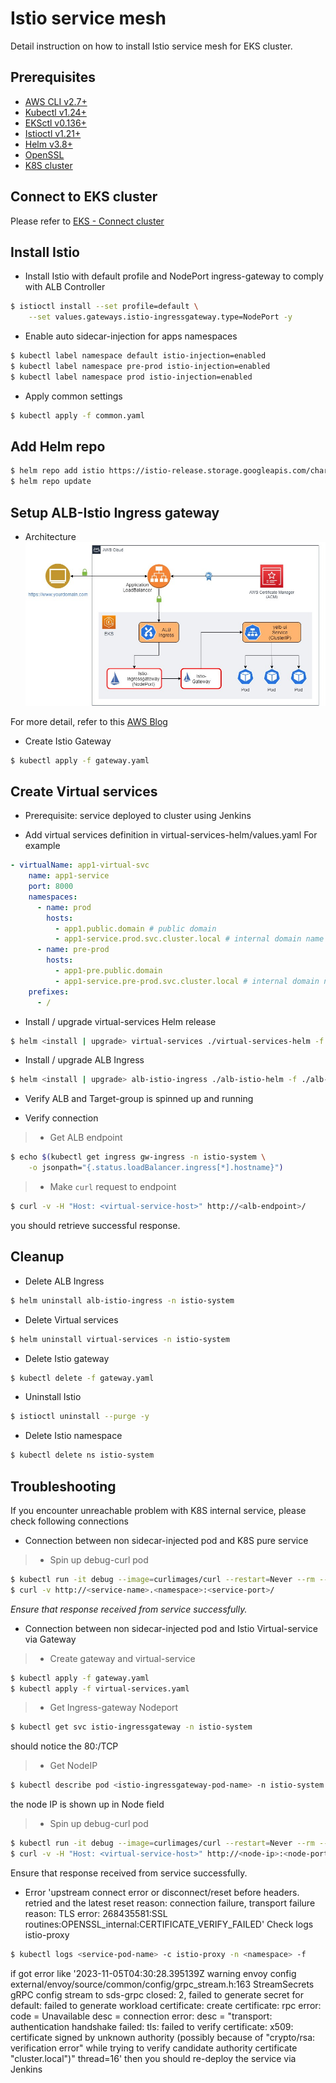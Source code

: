 # Istio service mesh
Detail instruction on how to install Istio service mesh for EKS cluster.

## Prerequisites
* [AWS CLI v2.7+](https://docs.aws.amazon.com/cli/latest/userguide/getting-started-install.html)
* [Kubectl v1.24+](https://kubernetes.io/docs/tasks/tools/install-kubectl-linux/)
* [EKSctl v0.136+](https://docs.aws.amazon.com/eks/latest/userguide/eksctl.html)
* [Istioctl v1.21+](https://istio.io/latest/docs/setup/install/istioctl/)
* [Helm v3.8+](https://helm.sh/docs/intro/install/)
* [OpenSSL](https://www.openssl.org/)
* [K8S cluster](../k8s/README.md)

## Connect to EKS cluster
Please refer to [EKS - Connect cluster](../eks/README.md#connect-to-cluster)

## Install Istio
* Install Istio with default profile and NodePort ingress-gateway to comply with ALB Controller
```bash
$ istioctl install --set profile=default \
    --set values.gateways.istio-ingressgateway.type=NodePort -y
```

* Enable auto sidecar-injection for apps namespaces
```bash
$ kubectl label namespace default istio-injection=enabled
$ kubectl label namespace pre-prod istio-injection=enabled
$ kubectl label namespace prod istio-injection=enabled
```

* Apply common settings
```bash
$ kubectl apply -f common.yaml
```

## Add Helm repo
```bash
$ helm repo add istio https://istio-release.storage.googleapis.com/charts
$ helm repo update
``` 

## Setup ALB-Istio Ingress gateway
* Architecture
![ALB Ingress Istio](../docs/alb-istio-ingress.jpg)

For more detail, refer to this [AWS Blog](https://aws.amazon.com/vi/blogs/containers/secure-end-to-end-traffic-on-amazon-eks-using-tls-certificate-in-acm-alb-and-istio/)


* Create Istio Gateway
```bash
$ kubectl apply -f gateway.yaml
```

## Create Virtual services
* Prerequisite: service deployed to cluster using Jenkins

* Add virtual services definition in virtual-services-helm/values.yaml
For example
```yaml
- virtualName: app1-virtual-svc
    name: app1-service
    port: 8000
    namespaces: 
      - name: prod
        hosts: 
          - app1.public.domain # public domain
          - app1-service.prod.svc.cluster.local # internal domain name
      - name: pre-prod
        hosts: 
          - app1-pre.public.domain
          - app1-service.pre-prod.svc.cluster.local # internal domain name
    prefixes:
      - /
```

* Install / upgrade virtual-services Helm release

```bash
$ helm <install | upgrade> virtual-services ./virtual-services-helm -f ./virtual-services-helm/values.yaml -n istio-system
```

* Install / upgrade ALB Ingress

```bash
$ helm <install | upgrade> alb-istio-ingress ./alb-istio-helm -f ./alb-istio-helm/values.yaml -n istio-system
```

* Verify ALB and Target-group is spinned up and running

* Verify connection

> - Get ALB endpoint

```bash
$ echo $(kubectl get ingress gw-ingress -n istio-system \
    -o jsonpath="{.status.loadBalancer.ingress[*].hostname}")
```

> - Make `curl` request to endpoint

```bash
$ curl -v -H "Host: <virtual-service-host>" http://<alb-endpoint>/
```

you should retrieve successful response.

## Cleanup

* Delete ALB Ingress

```bash
$ helm uninstall alb-istio-ingress -n istio-system
```

* Delete Virtual services

```bash
$ helm uninstall virtual-services -n istio-system
```

* Delete Istio gateway

```bash
$ kubectl delete -f gateway.yaml
```

* Uninstall Istio

```bash
$ istioctl uninstall --purge -y
```

* Delete Istio namespace

```bash
$ kubectl delete ns istio-system
```

## Troubleshooting
If you encounter unreachable problem with K8S internal service, please check following connections

* Connection between non sidecar-injected pod and K8S pure service

> - Spin up debug-curl pod

```bash
$ kubectl run -it debug --image=curlimages/curl --restart=Never --rm -- sh
$ curl -v http://<service-name>.<namespace>:<service-port>/
```

*Ensure that response received from service successfully.*

* Connection between non sidecar-injected pod and Istio Virtual-service via Gateway

> - Create gateway and virtual-service

```bash
$ kubectl apply -f gateway.yaml
$ kubectl apply -f virtual-services.yaml
```

> - Get Ingress-gateway Nodeport

```bash
$ kubectl get svc istio-ingressgateway -n istio-system
```
should notice the 80:<nodeport>/TCP

> - Get NodeIP

```bash
$ kubectl describe pod <istio-ingressgateway-pod-name> -n istio-system
```
the node IP is shown up in Node field


> - Spin up debug-curl pod

```bash
$ kubectl run -it debug --image=curlimages/curl --restart=Never --rm -- sh
$ curl -v -H "Host: <virtual-service-host>" http://<node-ip>:<node-port>/
```
Ensure that response received from service successfully.

* Error 'upstream connect error or disconnect/reset before headers. retried and the latest reset reason: connection failure, transport failure reason: TLS error: 268435581:SSL routines:OPENSSL_internal:CERTIFICATE_VERIFY_FAILED'
Check logs istio-proxy

```bash
$ kubectl logs <service-pod-name> -c istio-proxy -n <namespace> -f
```

if got error like '2023-11-05T04:30:28.395139Z	warning	envoy config external/envoy/source/common/config/grpc_stream.h:163	StreamSecrets gRPC config stream to sds-grpc closed: 2, failed to generate secret for default: failed to generate workload certificate: create certificate: rpc error: code = Unavailable desc = connection error: desc = "transport: authentication handshake failed: tls: failed to verify certificate: x509: certificate signed by unknown authority (possibly because of \"crypto/rsa: verification error\" while trying to verify candidate authority certificate \"cluster.local\")"	thread=16'
then you should re-deploy the service via Jenkins